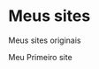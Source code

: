 # Meus sites
Meus sites originais

<a herf=" https://enzoeduardoalencar.github.io/Meu-Primeiro-site/index.html/">Meu Primeiro site</a>
